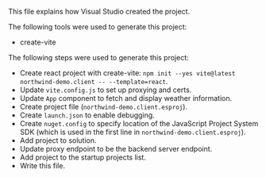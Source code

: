 This file explains how Visual Studio created the project.

The following tools were used to generate this project:
- create-vite

The following steps were used to generate this project:
- Create react project with create-vite: `npm init --yes vite@latest northwind-demo.client -- --template=react`.
- Update `vite.config.js` to set up proxying and certs.
- Update `App` component to fetch and display weather information.
- Create project file (`northwind-demo.client.esproj`).
- Create `launch.json` to enable debugging.
- Create `nuget.config` to specify location of the JavaScript Project System SDK (which is used in the first line in `northwind-demo.client.esproj`).
- Add project to solution.
- Update proxy endpoint to be the backend server endpoint.
- Add project to the startup projects list.
- Write this file.
